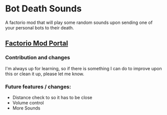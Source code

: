 # Bot Death Sounds
A factorio mod that will play some random sounds upon sending one of your personal bots to their death.

## [Factorio Mod Portal](TBD)

### Contribution and changes
I'm always up for learning, so if there is something I can do to improve upon this or clean it up, please let me know.

### Future features / changes:
- Distance check to so it has to be close
- Volume control
- More Sounds